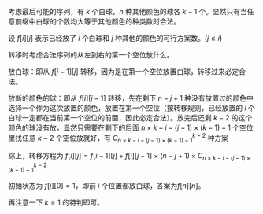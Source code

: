 考虑最后可能的序列，有 $k$ 个白球，$n$ 种其他颜色的球各 $k-1$ 个。显然只有当任意前缀中白球的个数均大等于其他颜色的种类数时合法。

设 $f[i][j]$ 表示已经放了 $i$ 个白球和 $j$ 种其他的颜色的可行方案数。$(j \leq i)$

转移时考虑合法序列的从左到右的第一个空位放什么。

放白球：即从 $f[i-1][j]$ 转移，因为是在第一个空位放置白球，转移过来必定合法。

放新的颜色的球：即从 $f[i][j-1]$ 转移，先在剩下 $n-j+1$ 种没有放置过的颜色中选择一个作为这次放置的颜色，放置在第一个空位（按转移规则，已经放置的 $i$ 个白球一定都在当前第一个空位的前面，因此必定合法）。放完后还剩 $k-2$ 的这个颜色的球没有放，显然只需要在剩下的后面 $n\times k-i-(j-1)\times (k-1)-1$ 个空位里找任意 $k-2$ 个空位放就好，有 $C_{n\times k-i-(j-1)\times (k-1)-1}^{k-2}$ 种方案

综上，转移方程为 $f[i][j]=f[i-1][j]+f[i][j-1]\times (n-j+1)\times C_{n\times k-i-(j-1)\times (k-1)-1}^{k-2}$

初始状态为 $f[i][0]=1$，即前 $i$ 个位置都放白球，答案为$f[n][n]$。

再注意一下 $k=1$ 的特判即可。